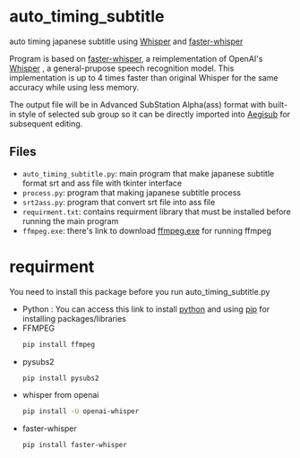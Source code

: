 # auto_timing_subtitle
auto timing japanese subtitle using [Whisper](https://github.com/openai/whisper) and [faster-whisper](https://github.com/SYSTRAN/faster-whisper)

Program is based on [faster-whisper](https://github.com/SYSTRAN/faster-whisper), a reimplementation of OpenAI's [Whisper](https://github.com/openai/whisper) , a general-prupose speech recognition model. This implementation is up to 4 times faster than original Whisper for the same accuracy while using less memory.

The output file will be in Advanced SubStation Alpha(ass) format with built-in style of selected sub group so it can be directly imported into [Aegisub](https://github.com/Aegisub/Aegisub) for subsequent editing.

## Files
- `auto_timing_subtitle.py`: main program that make japanese subtitle format srt and ass file with tkinter interface
- `process.py`: program that making japanese subtitle process
- `srt2ass.py`: program that convert srt file into ass file
- `requirment.txt`: contains requirment library that must be installed before running the main program
- `ffmpeg.exe`: there's link to download [ffmpeg.exe](https://drive.google.com/file/d/1yQBdXjjCHrxwjbNHvmFazyVv3Mh0ucOa/view?usp=sharing) for running ffmpeg
# requirment
You need to install this package before you run auto_timing_subtitle.py
* Python : You can access this link to install [python](https://www.python.org/downloads/) and using [pip](https://pypi.org/project/pip/) for installing  packages/libraries
* FFMPEG
  ```bash
  pip install ffmpeg
* pysubs2
  ```bash
  pip install pysubs2
* whisper from openai
  ```bash
  pip install -U openai-whisper
* faster-whisper
  ```bash
  pip install faster-whisper
